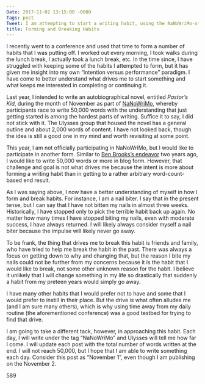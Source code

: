 ```yaml
---
Date: 2017-11-02 13:15:00 -0600
Tags: post
Tweet: I am attempting to start a writing habit, using the NaNoWriMo-style approach.
title: Forming and Breaking Habits
---
```


I recently went to a conference and used that time to form a number of habits that I was putting off. I worked out every morning, I took walks during the lunch break, I actually took a lunch break, etc. In the time since, I have struggled with keeping some of the habits I attempted to form, but it has given me insight into my own “intention versus performance” paradigm. I have come to better understand what drives me to start something and what keeps me interested in completing or continuing it.

Last year, I intended to write an autobiographical novel, entitled _Pastor’s Kid_, during the month of November as part of [NaNoWriMo][1], whereby participants race to write 50,000 words with the understanding that just getting started is among the hardest parts of writing. Suffice it to say, I did not stick with it. The Ulysses group that housed the novel has a general outline and about 2,000 words of content. I have not looked back, though the idea is still a good one in my mind and worth revisiting at some point.

This year, I am not officially participating in NaNoWriMo, but I would like to participate in another form. Similar to [Ben Brooks’s endeavor][2] two years ago, I would like to write 50,000 words or more in blog form. However, that challenge and goal is not what drives me because the intent is more about forming a writing habit than in getting to a rather arbitrary word-count-based end result.

As I was saying above, I now have a better understanding of myself in how I form and break habits. For instance, I am a nail biter. I say that in the present tense, but I can say that I have not bitten my nails in almost three weeks. Historically, I have stopped only to pick the terrible habit back up again. No matter how many times I have stopped biting my nails, even with moderate success, I have always returned. I will likely always consider myself a nail biter because the impulse will likely never go away.

To be frank, the thing that drives me to break this habit is friends and family, who have tried to help me break the habit in the past. There was always a focus on getting down to why and changing that, but the reason I bite my nails could not be further from my concerns because it is the habit that I would like to break, not some other unknown reason for the habit. I believe it unlikely that I will change something in my life so drastically that suddenly a habit from my preteen years would simply go away.

I have many other habits that I would prefer not to have and some that I would prefer to instill in their place. But the drive is what often alludes me (and I am sure many others), which is why using time away from my daily routine (the aforementioned conference) was a good testbed for trying to find that drive.

I am going to take a different tack, however, in approaching this habit. Each day, I will write under the tag “NaNoWriMo” and Ulysses will tell me how far I come. I will update each post with the total number of words written at the end. I will not reach 50,000, but I hope that I am able to write something each day. Consider this post as “November 1”, even though I am publishing on the November 2.

589

[1]:	https://nanowrimo.org
[2]:	https://brooksreview.net/2016/01/writing-advice/